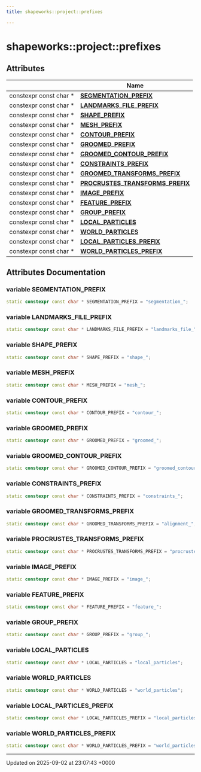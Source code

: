 ```yaml
---
title: shapeworks::project::prefixes

---
```


# shapeworks::project::prefixes



## Attributes

|                | Name           |
| -------------- | -------------- |
| constexpr const char * | **[SEGMENTATION_PREFIX](../Namespaces/namespaceshapeworks_1_1project_1_1prefixes.md#variable-segmentation-prefix)**  |
| constexpr const char * | **[LANDMARKS_FILE_PREFIX](../Namespaces/namespaceshapeworks_1_1project_1_1prefixes.md#variable-landmarks-file-prefix)**  |
| constexpr const char * | **[SHAPE_PREFIX](../Namespaces/namespaceshapeworks_1_1project_1_1prefixes.md#variable-shape-prefix)**  |
| constexpr const char * | **[MESH_PREFIX](../Namespaces/namespaceshapeworks_1_1project_1_1prefixes.md#variable-mesh-prefix)**  |
| constexpr const char * | **[CONTOUR_PREFIX](../Namespaces/namespaceshapeworks_1_1project_1_1prefixes.md#variable-contour-prefix)**  |
| constexpr const char * | **[GROOMED_PREFIX](../Namespaces/namespaceshapeworks_1_1project_1_1prefixes.md#variable-groomed-prefix)**  |
| constexpr const char * | **[GROOMED_CONTOUR_PREFIX](../Namespaces/namespaceshapeworks_1_1project_1_1prefixes.md#variable-groomed-contour-prefix)**  |
| constexpr const char * | **[CONSTRAINTS_PREFIX](../Namespaces/namespaceshapeworks_1_1project_1_1prefixes.md#variable-constraints-prefix)**  |
| constexpr const char * | **[GROOMED_TRANSFORMS_PREFIX](../Namespaces/namespaceshapeworks_1_1project_1_1prefixes.md#variable-groomed-transforms-prefix)**  |
| constexpr const char * | **[PROCRUSTES_TRANSFORMS_PREFIX](../Namespaces/namespaceshapeworks_1_1project_1_1prefixes.md#variable-procrustes-transforms-prefix)**  |
| constexpr const char * | **[IMAGE_PREFIX](../Namespaces/namespaceshapeworks_1_1project_1_1prefixes.md#variable-image-prefix)**  |
| constexpr const char * | **[FEATURE_PREFIX](../Namespaces/namespaceshapeworks_1_1project_1_1prefixes.md#variable-feature-prefix)**  |
| constexpr const char * | **[GROUP_PREFIX](../Namespaces/namespaceshapeworks_1_1project_1_1prefixes.md#variable-group-prefix)**  |
| constexpr const char * | **[LOCAL_PARTICLES](../Namespaces/namespaceshapeworks_1_1project_1_1prefixes.md#variable-local-particles)**  |
| constexpr const char * | **[WORLD_PARTICLES](../Namespaces/namespaceshapeworks_1_1project_1_1prefixes.md#variable-world-particles)**  |
| constexpr const char * | **[LOCAL_PARTICLES_PREFIX](../Namespaces/namespaceshapeworks_1_1project_1_1prefixes.md#variable-local-particles-prefix)**  |
| constexpr const char * | **[WORLD_PARTICLES_PREFIX](../Namespaces/namespaceshapeworks_1_1project_1_1prefixes.md#variable-world-particles-prefix)**  |



## Attributes Documentation

### variable SEGMENTATION_PREFIX

```cpp
static constexpr const char * SEGMENTATION_PREFIX = "segmentation_";
```


### variable LANDMARKS_FILE_PREFIX

```cpp
static constexpr const char * LANDMARKS_FILE_PREFIX = "landmarks_file_";
```


### variable SHAPE_PREFIX

```cpp
static constexpr const char * SHAPE_PREFIX = "shape_";
```


### variable MESH_PREFIX

```cpp
static constexpr const char * MESH_PREFIX = "mesh_";
```


### variable CONTOUR_PREFIX

```cpp
static constexpr const char * CONTOUR_PREFIX = "contour_";
```


### variable GROOMED_PREFIX

```cpp
static constexpr const char * GROOMED_PREFIX = "groomed_";
```


### variable GROOMED_CONTOUR_PREFIX

```cpp
static constexpr const char * GROOMED_CONTOUR_PREFIX = "groomed_contour_";
```


### variable CONSTRAINTS_PREFIX

```cpp
static constexpr const char * CONSTRAINTS_PREFIX = "constraints_";
```


### variable GROOMED_TRANSFORMS_PREFIX

```cpp
static constexpr const char * GROOMED_TRANSFORMS_PREFIX = "alignment_";
```


### variable PROCRUSTES_TRANSFORMS_PREFIX

```cpp
static constexpr const char * PROCRUSTES_TRANSFORMS_PREFIX = "procrustes_";
```


### variable IMAGE_PREFIX

```cpp
static constexpr const char * IMAGE_PREFIX = "image_";
```


### variable FEATURE_PREFIX

```cpp
static constexpr const char * FEATURE_PREFIX = "feature_";
```


### variable GROUP_PREFIX

```cpp
static constexpr const char * GROUP_PREFIX = "group_";
```


### variable LOCAL_PARTICLES

```cpp
static constexpr const char * LOCAL_PARTICLES = "local_particles";
```


### variable WORLD_PARTICLES

```cpp
static constexpr const char * WORLD_PARTICLES = "world_particles";
```


### variable LOCAL_PARTICLES_PREFIX

```cpp
static constexpr const char * LOCAL_PARTICLES_PREFIX = "local_particles_";
```


### variable WORLD_PARTICLES_PREFIX

```cpp
static constexpr const char * WORLD_PARTICLES_PREFIX = "world_particles_";
```





-------------------------------

Updated on 2025-09-02 at 23:07:43 +0000
